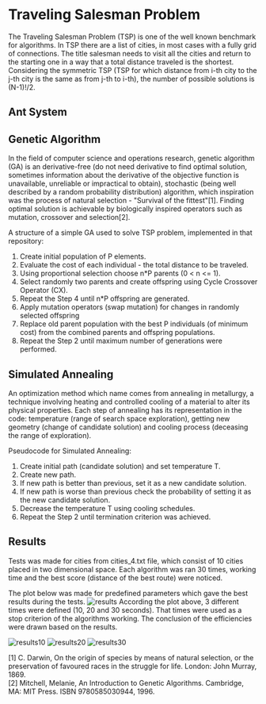 # Traveling Salesman Problem
The Traveling Salesman Problem (TSP) is one of the well known benchmark for algorithms. In TSP there are a list of cities, in most cases with a fully grid of connections. The title salesman needs to visit all the cities and return to the starting one in a way that a total distance traveled is the shortest. Considering the symmetric TSP (TSP for which distance from i-th city to the j-th city is the same as from j-th to i-th), the number of possible solutions is (N-1)!/2.

## Ant System

## Genetic Algorithm
In the field of computer science and operations research, genetic algorithm (GA) is an derivative-free (do not need derivative to find optimal solution, sometimes information about the derivative of the objective function is unavailable, unreliable or impractical to obtain), stochastic (being well described by a random probability distribution) algorithm, which inspiration was the process of natural selection - "Survival of the fittest"[1]. Finding optimal solution is achievable by biologically inspired operators such as mutation, crossover and selection[2].

A structure of a simple GA used to solve TSP problem, implemented in that repository:
1. Create initial population of P elements.
2. Evaluate the cost of each individual - the total distance to be traveled.
3. Using proportional selection choose n*P parents (0 < n <= 1).
4. Select randomly two parents and create offspring using Cycle Crossover Operator (CX).
5. Repeat the Step 4 until n*P offspring are generated.
6. Apply mutation operators (swap mutation) for changes in randomly selected offspring
7. Replace old parent population with the best P individuals (of minimum cost) from the combined parents and offspring populations.
8. Repeat the Step 2 until maximum number of generations were performed.

## Simulated Annealing
An optimization method which name comes from annealing in metallurgy, a technique involving heating and controlled cooling of a material to alter its physical properties. Each step of annealing has its representation in the code: temperature (range of search space exploration), getting new geometry (change of candidate solution) and cooling process (deceasing the range of exploration).

Pseudocode for Simulated Annealing:
1. Create initial path (candidate solution) and set temperature T.
2. Create new path.
3. If new path is better than previous, set it as a new candidate solution.
4. If new path is worse than previous check the probability of setting it as the new candidate solution.
5. Decrease the temperature T using cooling schedules.
6. Repeat the Step 2 until termination criterion was achieved.


## Results
Tests was made for cities from cities_4.txt file, which consist of 10 cities placed in two dimensional space. Each algorithm was ran 30 times, working time and the best score (distance of the best route) were noticed.

The plot below was made for predefined parameters which gave the best results during the tests.
![results](https://user-images.githubusercontent.com/32731885/129105582-8953419c-e91b-4003-8af3-f37208ea314b.png)
According the plot above, 3 different times were defined (10, 20 and 30 seconds). That times were used as a stop criterion of the algorithms working. The conclusion of the efficiencies were drawn based on the results.

![results10](https://user-images.githubusercontent.com/32731885/129105325-dc40172c-0fa9-4933-a949-a771fba207b2.png)
![results20](https://user-images.githubusercontent.com/32731885/129105336-331bb4b0-bcf7-4fbb-b972-efa3dcfdbfe1.png)
![results30](https://user-images.githubusercontent.com/32731885/129105341-644fea54-2a4d-447f-8e59-ed5701a2ac82.png)


[1] C. Darwin, On the origin of species by means of natural selection, or the preservation of favoured races in the struggle for life. London: John Murray, 1869. <br>
[2] Mitchell, Melanie, An Introduction to Genetic Algorithms. Cambridge, MA: MIT Press. ISBN 9780585030944, 1996.
